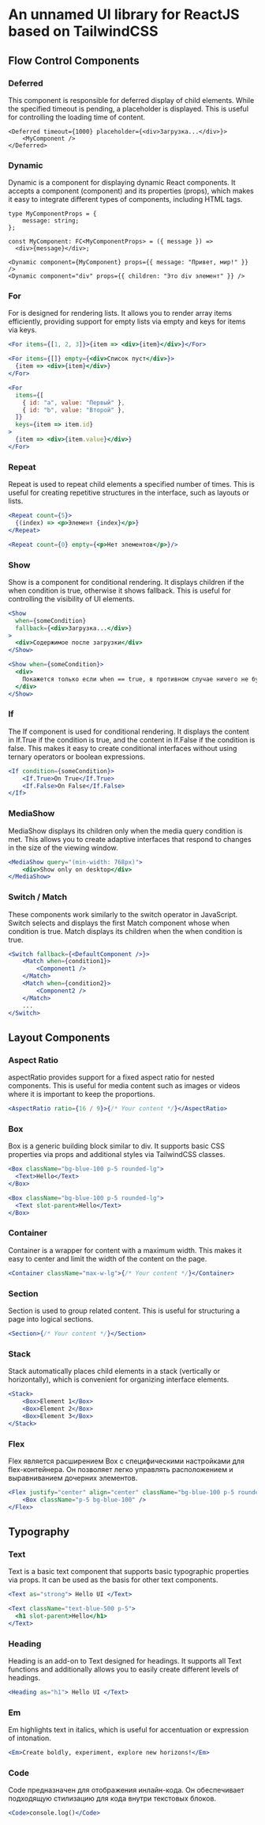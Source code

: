 # An unnamed UI library for ReactJS based on TailwindCSS

## Flow Control Components

### Deferred

This component is responsible for deferred display of child elements. While the specified timeout is pending, a placeholder is displayed. This is useful for controlling the loading time of content.

```tsx
<Deferred timeout={1000} placeholder={<div>Загрузка...</div>}>
	<MyComponent />
</Deferred>
```

### Dynamic

Dynamic is a component for displaying dynamic React components. It accepts a component (component) and its properties (props), which makes it easy to integrate different types of components, including HTML tags.

```tsx
type MyComponentProps = {
	message: string;
};

const MyComponent: FC<MyComponentProps> = ({ message }) =>
  <div>{message}</div>;

<Dynamic component={MyComponent} props={{ message: "Привет, мир!" }} />
<Dynamic component="div" props={{ children: "Это div элемент" }} />
```

### For

For is designed for rendering lists. It allows you to render array items efficiently, providing support for empty lists via empty and keys for items via keys.

```jsx
<For items={[1, 2, 3]}>{item => <div>{item}</div>}</For>

<For items={[]} empty={<div>Список пуст</div>}>
  {item => <div>{item}</div>}
</For>

<For
  items={[
    { id: "a", value: "Первый" },
    { id: "b", value: "Второй" },
  ]}
  keys={item => item.id}
>
  {item => <div>{item.value}</div>}
</For>
```

### Repeat

Repeat is used to repeat child elements a specified number of times. This is useful for creating repetitive structures in the interface, such as layouts or lists.

```jsx
<Repeat count={5}>
  {(index) => <p>Элемент {index}</p>}
</Repeat>

<Repeat count={0} empty={<p>Нет элементов</p>}/>
```

### Show

Show is a component for conditional rendering. It displays children if the when condition is true, otherwise it shows fallback. This is useful for controlling the visibility of UI elements.

```jsx
<Show
  when={someCondition}
  fallback={<div>Загрузка...</div>}
>
  <div>Содержимое после загрузки</div>
</Show>

<Show when={someCondition}>
  <div>
    Покажется только если when == true, в противном случае ничего не будет
  </div>
</Show>
```

### If

The If component is used for conditional rendering. It displays the content in If.True if the condition is true, and the content in If.False if the condition is false. This makes it easy to create conditional interfaces without using ternary operators or boolean expressions.

```jsx
<If condition={someCondition}>
	<If.True>On True</If.True>
	<If.False>On False</If.False>
</If>
```

### MediaShow

MediaShow displays its children only when the media query condition is met. This allows you to create adaptive interfaces that respond to changes in the size of the viewing window.

```jsx
<MediaShow query="(min-width: 768px)">
	<div>Show only on desktop</div>
</MediaShow>
```

### Switch / Match

These components work similarly to the switch operator in JavaScript. Switch selects and displays the first Match component whose when condition is true. Match displays its children when the when condition is true.

```jsx
<Switch fallback={<DefaultComponent />}>
	<Match when={condition1}>
		<Component1 />
	</Match>
	<Match when={condition2}>
		<Component2 />
	</Match>
	...
</Switch>
```

## Layout Components

### Aspect Ratio

aspectRatio provides support for a fixed aspect ratio for nested components. This is useful for media content such as images or videos where it is important to keep the proportions.

```jsx
<AspectRatio ratio={16 / 9}>{/* Your content */}</AspectRatio>
```

### Box

Box is a generic building block similar to div. It supports basic CSS properties via props and additional styles via TailwindCSS classes.

```jsx
<Box className="bg-blue-100 p-5 rounded-lg">
  <Text>Hello</Text>
</Box>

<Box className="bg-blue-100 p-5 rounded-lg">
  <Text slot-parent>Hello</Text>
</Box>
```

### Container

Container is a wrapper for content with a maximum width. This makes it easy to center and limit the width of the content on the page.

```jsx
<Container className="max-w-lg">{/* Your content */}</Container>
```

### Section

Section is used to group related content. This is useful for structuring a page into logical sections.

```jsx
<Section>{/* Your content */}</Section>
```

### Stack

Stack automatically places child elements in a stack (vertically or horizontally), which is convenient for organizing interface elements.

```jsx
<Stack>
	<Box>Element 1</Box>
	<Box>Element 2</Box>
	<Box>Element 3</Box>
</Stack>
```

### Flex

Flex является расширением Box с специфическими настройками для flex-контейнера. Он позволяет легко управлять расположением и выравниванием дочерних элементов.

```jsx
<Flex justify="center" align="center" className="bg-blue-100 p-5 rounded-lg">
	<Box className="p-5 bg-blue-100" />
</Flex>
```

## Typography

### Text

Text is a basic text component that supports basic typographic properties via props. It can be used as the basis for other text components.

```jsx
<Text as="strong"> Hello UI </Text>

<Text className="text-blue-500 p-5">
  <h1 slot-parent>Hello</h1>
</Text>
```

### Heading

Heading is an add-on to Text designed for headings. It supports all Text functions and additionally allows you to easily create different levels of headings.

```jsx
<Heading as="h1"> Hello UI </Text>
```

### Em

Em highlights text in italics, which is useful for accentuation or expression of intonation.

```jsx
<Em>Create boldly, experiment, explore new horizons!</Em>
```

### Code

Code предназначен для отображения инлайн-кода. Он обеспечивает подходящую стилизацию для кода внутри текстовых блоков.

```jsx
<Code>console.log()</Code>
```
